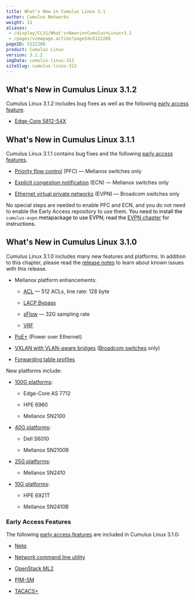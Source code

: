 ```yaml
---
title: What's New in Cumulus Linux 3.1
author: Cumulus Networks
weight: 11
aliases:
 - /display/CL31/What's+New+in+Cumulus+Linux+3.1
 - /pages/viewpage.action?pageId=5122208
pageID: 5122208
product: Cumulus Linux
version: 3.1.2
imgData: cumulus-linux-312
siteSlug: cumulus-linux-312
---
```

## <span>What's New in Cumulus Linux 3.1.2</span>

Cumulus Linux 3.1.2 includes bug fixes as well as the following [early
access
feature](https://support.cumulusnetworks.com/hc/en-us/articles/202933878).

  - [Edge-Core 5812-54X](http://cumulusnetworks.com/HCL)

## <span>What's New in Cumulus Linux 3.1.1</span>

Cumulus Linux 3.1.1 contains bug fixes and the following [early access
features](https://support.cumulusnetworks.com/hc/en-us/articles/202933878).

  - [Priority flow
    control](Buffer_and_Queue_Management.html#src-5122108_BufferandQueueManagement-BufferandQueueManagement-pfc)
    (PFC) — Mellanox switches only

  - [Explicit congestion
    notification](http://Buffer%20and%20Queue%20Management#BufferandQueueManagement-ecn)
    (ECN) — Mellanox switches only

  - [Ethernet virtual private
    networks](/version/cumulus-linux-312/Layer_1_and_Layer_2_Features/Network_Virtualization/Ethernet_Virtual_Private_Network_-_EVPN)
    (EVPN) — Broadcom switches only

No special steps are needed to enable PFC and ECN, and you do not need
to enable the Early Access repository to use them.
<span style="color: #000000;"> You need to install the </span>
`cumulus-evpn` <span style="color: #000000;"> metapackage to use EVPN;
read the </span> [EVPN
chapter](/version/cumulus-linux-312/Layer_1_and_Layer_2_Features/Network_Virtualization/Ethernet_Virtual_Private_Network_-_EVPN)
<span style="color: #000000;"> for instructions. </span>

## <span>What's New in Cumulus Linux 3.1.0</span>

Cumulus Linux 3.1.0 includes many new features and platforms. In
addition to this chapter, please read the [release
notes](https://support.cumulusnetworks.com/hc/en-us/articles/224473608)
to learn about known issues with this release.

  - Mellanox platform enhancements:
    
      - [ACL](/version/cumulus-linux-312/System_Management/Netfilter_-_ACLs/)
        — 512 ACLs, line rate: 128 byte
    
      - [LACP
        Bypass](/version/cumulus-linux-312/Layer_1_and_Layer_2_Features/LACP_Bypass)
    
      - [sFlow](/version/cumulus-linux-312/Monitoring_and_Troubleshooting/Network_Troubleshooting/Monitoring_System_Statistics_and_Network_Traffic_with_sFlow)
        — 32G sampling rate
    
      - [VRF](/version/cumulus-linux-312/Layer_3_Features/Virtual_Routing_and_Forwarding_-_VRF)

  - [PoE+](/version/cumulus-linux-312/System_Management/Power_over_Ethernet_-_PoE)
    (Power over Ethernet)

  - [VXLAN with VLAN-aware
    bridges](VLAN-aware_Bridge_Mode_for_Large-scale_Layer_2_Environments.html#src-5122017_VLAN-awareBridgeModeforLarge-scaleLayer2Environments-VXLANswithVLAN-awareBridges)
    ([Broadcom switches](https://cumulusnetworks.com/hcl) only)

  - [Forwarding table profiles](Routing.html#src-5122117_Routing-uft)

New platforms include:

  - [100G platforms](https://cumulusnetworks.com/hcl):
    
      - Edge-Core AS 7712
    
      - HPE 6960
    
      - Mellanox SN2100

  - [40G platforms](https://cumulusnetworks.com/hcl):
    
      - Dell S6010
    
      - Mellanox SN2100B

  - [25G platforms](https://cumulusnetworks.com/hcl):
    
      - Mellanox SN2410

  - [10G platforms](https://cumulusnetworks.com/hcl):
    
      - HPE 6921T
    
      - Mellanox SN2410B

### <span>Early Access Features</span>

The following [early access
features](https://support.cumulusnetworks.com/hc/en-us/articles/202933878)
are included in Cumulus Linux 3.1.0:

  - [Netq](/version/cumulus-linux-312/Monitoring_and_Troubleshooting/Network_Troubleshooting/Using_netq_to_Troubleshoot_the_Network)

  - [Network command line
    utility](/version/cumulus-linux-312/Configuring_and_Managing_Network_Interfaces/Network_Command_Line_Utility)

  - [OpenStack
    ML2](/version/cumulus-linux-312/Network_Solutions/OpenStack_Neutron_ML2_and_Cumulus_Linux)

  - [PIM-SM](/version/cumulus-linux-312/Layer_3_Features/Protocol_Independent_Multicast_-_PIM)

  - [TACACS+](/version/cumulus-linux-312/System_Management/Authentication_Authorization_and_Accounting/TACACS+)
